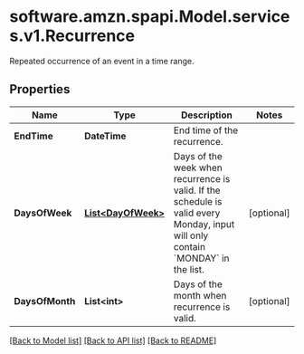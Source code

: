 # software.amzn.spapi.Model.services.v1.Recurrence
Repeated occurrence of an event in a time range.

## Properties

Name | Type | Description | Notes
------------ | ------------- | ------------- | -------------
**EndTime** | **DateTime** | End time of the recurrence. | 
**DaysOfWeek** | [**List&lt;DayOfWeek&gt;**](DayOfWeek.md) | Days of the week when recurrence is valid. If the schedule is valid every Monday, input will only contain &#x60;MONDAY&#x60; in the list. | [optional] 
**DaysOfMonth** | **List&lt;int&gt;** | Days of the month when recurrence is valid. | [optional] 

[[Back to Model list]](../README.md#documentation-for-models) [[Back to API list]](../README.md#documentation-for-api-endpoints) [[Back to README]](../README.md)

